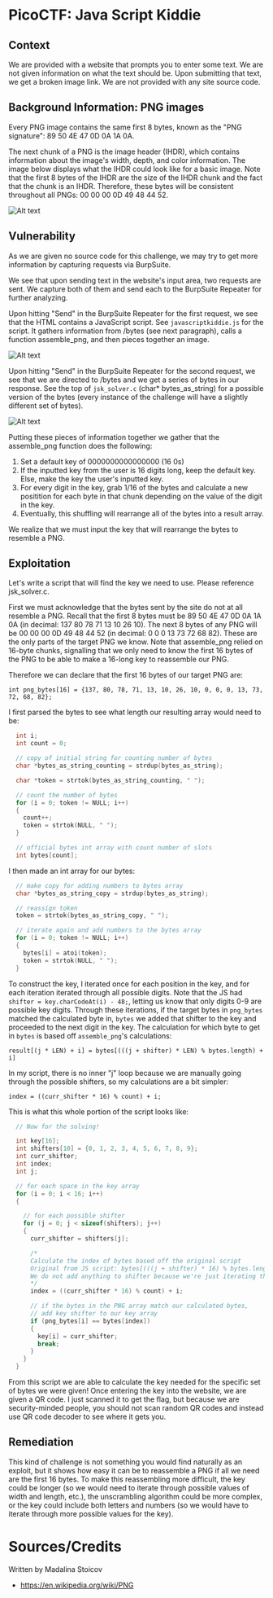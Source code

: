 # PicoCTF: Java Script Kiddie

## Context

We are provided with a website that prompts you to enter some text. We are not given information on what the text should be. Upon submitting that text, we get a broken image link. We are not provided with any site source code.

## Background Information: PNG images

Every PNG image contains the same first 8 bytes, known as the "PNG signature": 89 50 4E 47 0D 0A 1A 0A. 

The next chunk of a PNG is the image header (IHDR), which contains information about the image's width, depth, and color information. The image below displays what the IHDR could look like for a basic image. Note that the first 8 bytes of the IHDR are the size of the IHDR chunk and the fact that the chunk is an IHDR. Therefore, these bytes will be consistent throughout all PNGs: 00 00 00 0D 49 48 44 52.

![Alt text](jsk-images/basic-png-format-ex.png)

## Vulnerability

As we are given no source code for this challenge, we may try to get more information by capturing requests via BurpSuite.

We see that upon sending text in the website's input area, two requests are sent. We capture both of them and send each to the BurpSuite Repeater for further analyzing.

Upon hitting "Send" in the BurpSuite Repeater for the first request, we see that the HTML contains a JavaScript script. See `javascriptkiddie.js` for the script. It gathers information from /bytes (see next paragraph), calls a function assemble_png, and then pieces together an image.

![Alt text](jsk-images/repeater-js.png)

Upon hitting "Send" in the BurpSuite Repeater for the second request, we see that we are directed to /bytes and we get a series of bytes in our response. See the top of `jsk_solver.c` (char* bytes_as_string) for a possible version of the bytes (every instance of the challenge will have a slightly different set of bytes).

![Alt text](jsk-images/repeater-bytes.png)

Putting these pieces of information together we gather that the assemble_png function does the following:
1. Set a default key of 0000000000000000 (16 0s)
2. If the inputted key from the user is 16 digits long, keep the default key. Else, make the key the user's inputted key.
3. For every digit in the key, grab 1/16 of the bytes and calculate a new positition for each byte in that chunk depending on the value of the digit in the key.
4. Eventually, this shuffling will rearrange all of the bytes into a result array.

We realize that we must input the key that will rearrange the bytes to resemble a PNG.

## Exploitation

Let's write a script that will find the key we need to use. Please reference jsk_solver.c. 

First we must acknowledge that the bytes sent by the site do not at all resemble a PNG. Recall that the first 8 bytes must be 89 50 4E 47 0D 0A 1A 0A (in decimal: 137 80 78 71 13 10 26 10). The next 8 bytes of any PNG will be 00 00 00 0D 49 48 44 52 (in decimal: 0 0 0 13 73 72 68 82). These are the only parts of the target PNG we know. Note that assemble_png relied on 16-byte chunks, signalling that we only need to know the first 16 bytes of the PNG to be able to make a 16-long key to reassemble our PNG. 

Therefore we can declare that the first 16 bytes of our target PNG are:

`int png_bytes[16] = {137, 80, 78, 71, 13, 10, 26, 10, 0, 0, 0, 13, 73, 72, 68, 82};`

I first parsed the bytes to see what length our resulting array would need to be:

```c
  int i;
  int count = 0;

  // copy of initial string for counting number of bytes
  char *bytes_as_string_counting = strdup(bytes_as_string);

  char *token = strtok(bytes_as_string_counting, " ");

  // count the number of bytes
  for (i = 0; token != NULL; i++)
  {
    count++;
    token = strtok(NULL, " ");
  }

  // official bytes int array with count number of slots
  int bytes[count];
```
I then made an int array for our bytes:

```c
  // make copy for adding numbers to bytes array
  char *bytes_as_string_copy = strdup(bytes_as_string);

  // reassign token
  token = strtok(bytes_as_string_copy, " ");

  // iterate again and add numbers to the bytes array
  for (i = 0; token != NULL; i++)
  {
    bytes[i] = atoi(token);
    token = strtok(NULL, " ");
  }
```
To construct the key, I iterated once for each position in the key, and for each iteration iterated through all possible digits. Note that the JS had `shifter = key.charCodeAt(i) - 48;`, letting us know that only digits 0-9 are possible key digits. Through these iterations, if the target bytes in `png_bytes` matched the calculated byte in, `bytes` we added that shifter to the key and proceeded to the next digit in the key. The calculation for which byte to get in `bytes` is based off `assemble_png`'s calculations:

`result[(j * LEN) + i] = bytes[(((j + shifter) * LEN) % bytes.length) + i]`

In my script, there is no inner "j" loop because we are manually going through the possible shifters, so my calculations are a bit simpler:

`index = ((curr_shifter * 16) % count) + i;`

This is what this whole portion of the script looks like:

```c
  // Now for the solving!

  int key[16];
  int shifters[10] = {0, 1, 2, 3, 4, 5, 6, 7, 8, 9};
  int curr_shifter;
  int index;
  int j;

  // for each space in the key array
  for (i = 0; i < 16; i++)
  {

    // for each possible shifter
    for (j = 0; j < sizeof(shifters); j++)
    {
      curr_shifter = shifters[j];

      /*
      Calculate the index of bytes based off the original script
      Original from JS script: bytes[(((j + shifter) * 16) % bytes.length) + i]
      We do not add anything to shifter because we're just iterating through possible shifters
      */
      index = ((curr_shifter * 16) % count) + i;

      // if the bytes in the PNG array match our calculated bytes,
      // add key shifter to our key array
      if (png_bytes[i] == bytes[index])
      {
        key[i] = curr_shifter;
        break;
      }
    }
  }
```
From this script we are able to calculate the key needed for the specific set of bytes we were given! Once entering the key into the website, we are given a QR code. I just scanned it to get the flag, but because we are security-minded people, you should not scan random QR codes and instead use QR code decoder to see where it gets you.

## Remediation

This kind of challenge is not something you would find naturally as an exploit, but it shows how easy it can be to reassemble a PNG if all we need are the first 16 bytes. To make this reassembling more difficult, the key could be longer (so we would need to iterate through possible values of width and length, etc.), the unscrambling algorithm could be more complex, or the key could include both letters and numbers (so we would have to iterate through more possible values for the key).

# Sources/Credits

Written by Madalina Stoicov

- https://en.wikipedia.org/wiki/PNG
